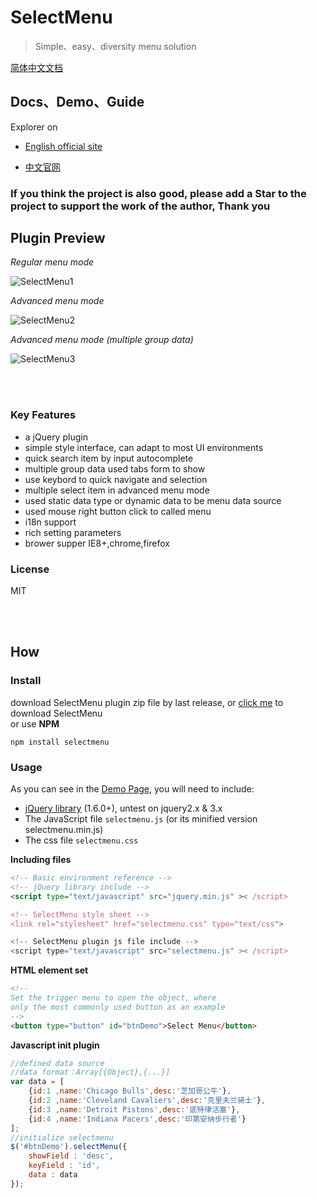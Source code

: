 # SelectMenu

> Simple、easy、diversity menu solution

[简体中文文档](README-CN.md)

## Docs、Demo、Guide

Explorer on

- [English official site](https://terryz.github.io/selectmenu/index.html)

- [中文官网](https://terryz.oschina.io/selectmenu/index.html)

### If you think the project is also good, please add a Star to the project to support the work of the author, Thank you

## Plugin Preview

*Regular menu mode*

![SelectMenu1](https://terryz.github.io/image/SelectMenuBase.png)

*Advanced menu mode*

![SelectMenu2](https://terryz.github.io/image/SelectMenu.png)

*Advanced menu mode (multiple group data)*

![SelectMenu3](https://terryz.github.io/image/SelectMenuGroup.png)



<br><br>



### Key Features

- a jQuery plugin
- simple style interface, can adapt to most UI environments
- quick search item by input autocomplete
- multiple group data used tabs form to show
- use keybord to quick navigate and selection
- multiple select item in advanced menu mode
- used static data type or dynamic data to be menu data source
- used mouse right button click to called menu
- i18n support
- rich setting parameters
- brower supper IE8+,chrome,firefox

### License

MIT

<br><br>


## How

### Install  
  download SelectMenu plugin zip file by last release, or [click me](https://github.com/TerryZ/SelectMenu/archive/master.zip) to download SelectMenu  
  or use **NPM**
  ```
  npm install selectmenu
  ```
### Usage
  As you can see in the [Demo Page](https://terryz.github.io/selectmenu/demo.html), you will need to include:
  - [jQuery library](http://jquery.com) (1.6.0+), untest on jquery2.x & 3.x
  - The JavaScript file `selectmenu.js` (or its minified version selectmenu.min.js)
  - The css file `selectmenu.css`
  
  **Including files**  
  ```html
  <!-- Basic environment reference -->
  <!-- jQuery library include -->
  <script type="text/javascript" src="jquery.min.js" >< /script>
  
  <!-- SelectMenu style sheet -->
  <link rel="stylesheet" href="selectmenu.css" type="text/css">
  
  <!-- SelectMenu plugin js file include -->
  <script type="text/javascript" src="selectmenu.js" >< /script>
  ```

  **HTML element set**  
  ```html
  <!--
  Set the trigger menu to open the object, where
  only the most commonly used button as an example
  -->
  <button type="button" id="btnDemo">Select Menu</button>
  ```

  **Javascript init plugin**
  ```js
  //defined data source
  //data format：Array[{Object},{...}]
  var data = [
      {id:1 ,name:'Chicago Bulls',desc:'芝加哥公牛'},
      {id:2 ,name:'Cleveland Cavaliers',desc:'克里夫兰骑士'},
      {id:3 ,name:'Detroit Pistons',desc:'底特律活塞'},
      {id:4 ,name:'Indiana Pacers',desc:'印第安纳步行者'}
  ];
  //initialize selectmenu
  $('#btnDemo').selectMenu({
      showField : 'desc',
      keyField : 'id',
      data : data
  });
  ```
